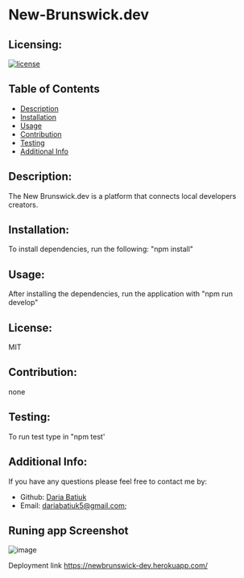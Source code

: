 # New-Brunswick.dev

## Licensing:
[![license](https://img.shields.io/badge/license-MIT-blue)](https://shields.io)
## Table of Contents 
- [Description](#description)
- [Installation](#installation)
- [Usage](#usage)
- [Contribution](#contribution)
- [Testing](#testing)
- [Additional Info](#additional-info)
## Description:
The New Brunswick.dev is a platform that connects local developers creators. 
## Installation:
To install dependencies, run the following: "npm install"
## Usage:
After installing the dependencies, run the application with "npm run develop"
## License:
MIT
## Contribution:
none
## Testing:
To run test type in "npm test'
## Additional Info:
If you have any questions please feel free to contact me by:
- Github: [Daria Batiuk](https://github.com/DariaBatiuk/)
- Email: dariabatiuk5@gmail.com;
## Runing app Screenshot
![image](https://user-images.githubusercontent.com/83068010/233519964-ebdccb9f-0311-4d13-811d-50381f53ae99.png)

Deployment link
https://newbrunswick-dev.herokuapp.com/

